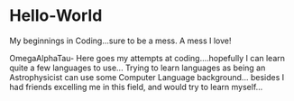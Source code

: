# Hello-World
My beginnings in Coding...sure to be a mess. A mess I love!

OmegaAlphaTau- Here goes my attempts at coding....hopefully I can learn quite a few languages to use...
Trying to learn languages as being an Astrophysicist can use some Computer Language background...
besides I had friends excelling me in this field, and would try to learn myself...
